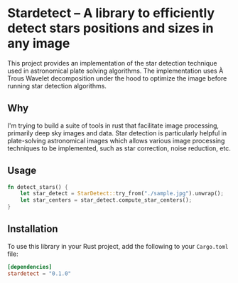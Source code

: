 # Stardetect – A library to efficiently detect stars positions and sizes in any image

This project provides an implementation of the star detection technique used in astronomical plate solving algorithms.
The implementation uses À Trous Wavelet decomposition under the hood to optimize the image before running star detection
algorithms.

## Why

I'm trying to build a suite of tools in rust that facilitate image processing, primarily deep sky images and data. Star
detection is particularly helpful in plate-solving astronomical images which allows various image processing techniques
to be implemented, such as star correction, noise reduction, etc.

## Usage

```rust
fn detect_stars() {
    let star_detect = StarDetect::try_from("./sample.jpg").unwrap();
    let star_centers = star_detect.compute_star_centers();
}
```

## Installation

To use this library in your Rust project, add the following to your `Cargo.toml` file:

```toml
[dependencies]
stardetect = "0.1.0"